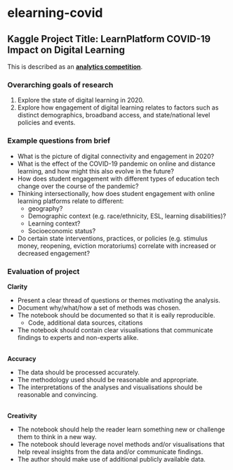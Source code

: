 # elearning-covid

## Kaggle Project Title: LearnPlatform COVID-19 Impact on Digital Learning

This is described as an <strong><u>analytics competition</u></strong>.

### Overarching goals of research
1) Explore the state of digital learning in 2020. 
2) Explore how engagement of digital learning relates to factors such as distinct demographics, broadband access, and state/national level policies and events.

### Example questions from brief
- What is the picture of digital connectivity and engagement in 2020?
- What is the effect of the COVID-19 pandemic on online and distance learning, and how might this also evolve in the future?
- How does student engagement with different types of education tech change over the course of the pandemic?
- Thinking intersectionally, how does student engagement with online learning platforms relate to different:
    - geography?
    - Demographic context (e.g. race/ethnicity, ESL, learning disabilities)?
    - Learning context?
    - Socioeconomic status?
- Do certain state interventions, practices, or policies (e.g. stimulus money, reopening, eviction moratoriums) correlate with increased or decreased engagement?

### Evaluation of project

<strong>Clarity</strong><br>
- Present a  clear thread of questions or themes motivating the analysis.
- Document why/what/how a set of methods was chosen.
- The notebook should be documented so that it is eaily reproducible.
    - Code, additional data sources, citations
- The notebook should contain clear visualisations that communicate findings to experts and non-experts alike.<br><br>

<strong>Accuracy</strong><br>
- The data should be processed accurately.
- The methodology used should be reasonable and appropriate.
- The interpretations of the analyses and visualisations should be reasonable and convincing.<br><br>

<strong>Creativity</strong><br>
- The notebook should help the reader learn something new or challenge them to think in a new way.
- The notebook should leverage novel methods and/or visualisations that help reveal insights from the data and/or communicate findings.
- The author should make use of additional publicly available data.


